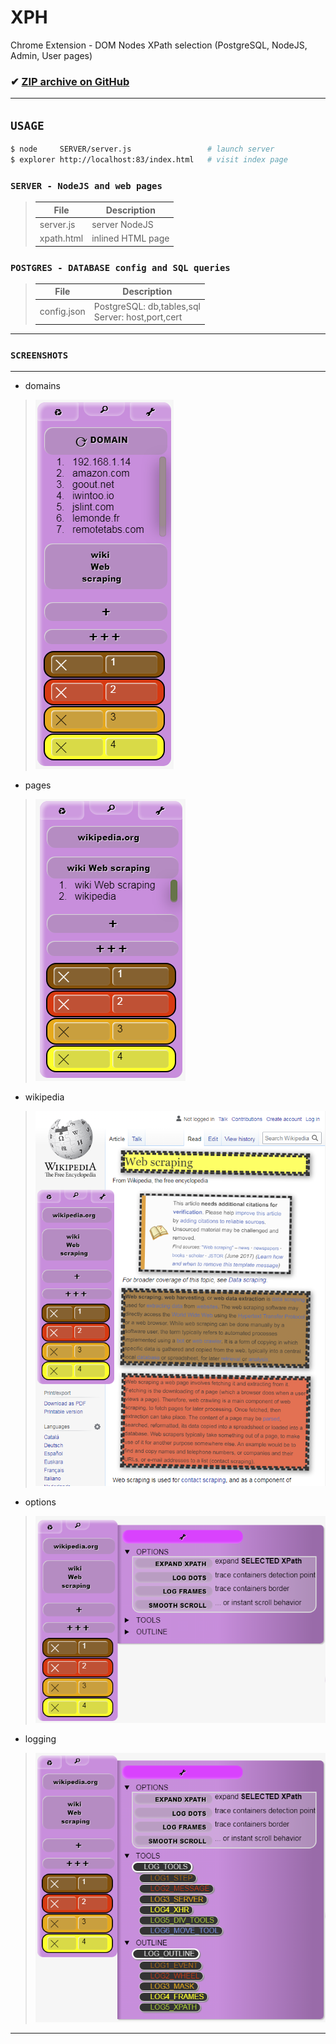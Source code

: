 <!--{{{

        ┌── manifest.json
      ➔ ├── config.json
        │
      ➔ ├── server.js
        ├── server.sh
        ├── server_mintty.sh
        │
      ➔ ├── 1_index.url
      ➔ ├── index.html
        ├── server_index.html
      ➔ ├── xpath.html
        ├── xpath_github.html
        │
        ├── javascript
        │   ├── config.js
        │   ├── div_tools_html.js
        │   ├── outline.js
        │   ├── xpath.js
        │   ├── xpath_background.js
        │   └── xpath_content.js
        │
        └── lib
        │   ├── lib_postgres.js
            └── t_details.js

}}}-->

# XPH
 Chrome Extension - DOM Nodes XPath selection (PostgreSQL, NodeJS, Admin, User pages)

### ✔ [ZIP archive on GitHub](../../archive/master.zip)

<hr>

## `USAGE`
<!--{{{-->
```bash
$ node     SERVER/server.js                 # launch server
$ explorer http://localhost:83/index.html   # visit index page
```

<!--}}}-->

### `SERVER - NodeJS and web pages`
<!--{{{-->

> File                          | Description
> ------------------------------|---------------------------
> server.js                     | server NodeJS
> xpath.html                    | inlined HTML page

<!--}}}-->

### `POSTGRES - DATABASE config and SQL queries`
<!--{{{-->

> File                          | Description
> ------------------------------|-------------
> config.json                   | PostgreSQL: db,tables,sql<br>Server: host,port,cert

<!--}}}-->

<hr>

### `SCREENSHOTS`

<hr>

<!--{{{-->

* domains

> ![domains](/screenshot/domains.png)

* pages

> ![pages](/screenshot/pages.png)

* wikipedia

> ![wikipedia](/screenshot/wikipedia.png)

* options

> ![options](/screenshot/options.png)

* logging

> ![logging](/screenshot/logging.png)

<!--}}}-->

<hr>
